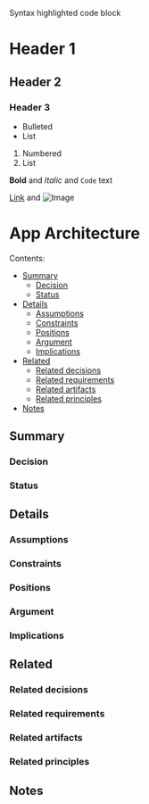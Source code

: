 Syntax highlighted code block

# Header 1
## Header 2
### Header 3

- Bulleted
- List

1. Numbered
2. List

**Bold** and _Italic_ and `Code` text

[Link](url) and ![Image](src)



#  App Architecture

Contents:
  - [Summary](https://github.com/Miiikeey/AppArchitecture/blob/main/index.md#summary)
    - [Decision](https://github.com/Miiikeey/AppArchitecture/blob/main/index.md#decision)
    - [Status](https://github.com/Miiikeey/AppArchitecture/blob/main/index.md#status)
  - [Details](https://github.com/Miiikeey/AppArchitecture/blob/main/index.md#details)
    - [Assumptions](https://github.com/Miiikeey/AppArchitecture/blob/main/index.md#assumtions)
    - [Constraints](https://github.com/Miiikeey/AppArchitecture/blob/main/index.md#constriants)
    - [Positions](https://github.com/Miiikeey/AppArchitecture/blob/main/index.md#positions)
    - [Argument](https://github.com/Miiikeey/AppArchitecture/blob/main/index.md#argument)
    - [Implications](https://github.com/Miiikeey/AppArchitecture/blob/main/index.md#implications)
  - [Related](https://github.com/Miiikeey/AppArchitecture/blob/main/index.md#related)
    - [Related decisions](https://github.com/Miiikeey/AppArchitecture/blob/main/index.md#related-decisions)
    - [Related requirements](https://github.com/Miiikeey/AppArchitecture/blob/main/index.md#related-requirements)
    - [Related artifacts](https://github.com/Miiikeey/AppArchitecture/blob/main/index.md#related-artifacts)
    - [Related principles](https://github.com/Miiikeey/AppArchitecture/blob/main/index.md#related-principles)
  - [Notes](https://github.com/Miiikeey/AppArchitecture/blob/main/index.md#notes)


##  Summary
###  Decision
###  Status
##  Details
###  Assumptions
###  Constraints
###  Positions
###  Argument
###  Implications
##  Related
###  Related decisions
###  Related requirements
###  Related artifacts
###  Related principles
##  Notes